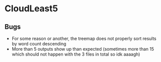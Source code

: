 # CloudLeast5
## Bugs
* For some reason or another, the treemap does not properly sort results by word count descending
* More than 5 outputs show up than expected (sometimes more than 15 which should not happen with the 3 files in total so idk aaaagh)
